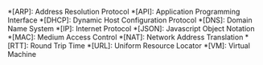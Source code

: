 *[ARP]: Address Resolution Protocol
*[API]: Application Programming Interface
*[DHCP]: Dynamic Host Configuration Protocol
*[DNS]: Domain Name System
*[IP]: Internet Protocol
*[JSON]: Javascript Object Notation
*[MAC]: Medium Access Control
*[NAT]: Network Address Translation
*[RTT]: Round Trip Time
*[URL]: Uniform Resource Locator
*[VM]: Virtual Machine